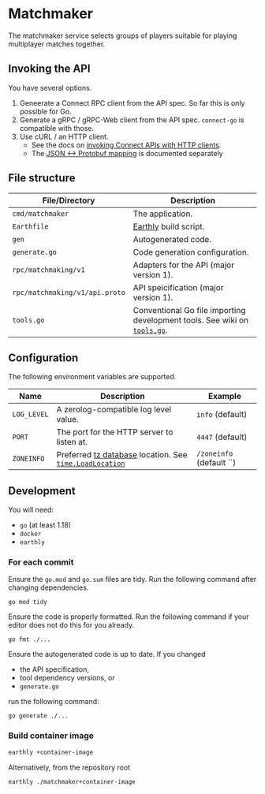 # Matchmaker

The matchmaker service selects groups of players suitable for playing multiplayer matches together.

## Invoking the API

You have several options.

1. Geneerate a Connect RPC client from the API spec.
   So far this is only possible for Go.
2. Generate a gRPC / gRPC-Web client from the API spec.
   `connect-go` is compatible with those.
3. Use cURL / an HTTP client.
   - See the docs on [invoking Connect APIs with HTTP clients].
   - The [JSON <-> Protobuf mapping] is documented separately

[invoking Connect APIs with HTTP clients]: https://connect.build/docs/browsers-and-curl
[JSON <-> Protobuf mapping]: https://developers.google.com/protocol-buffers/docs/proto3#json

## File structure

**File/Directory** | **Description**
---|---
`cmd/matchmaker` | The application.
`Earthfile` | [Earthly] build script.
`gen` | Autogenerated code.
`generate.go` | Code generation configuration.
`rpc/matchmaking/v1` | Adapters for the API (major version 1).
`rpc/matchmaking/v1/api.proto` | API speicification (major version 1).
`tools.go` | Conventional Go file importing development tools. See wiki on [`tools.go`].

[Earthly]: https://earthly.dev/
[`tools.go`]: https://github.com/golang/go/wiki/Modules/6ae647c7e344bc643f9ab7478e9cdd77b8795f72#how-can-i-track-tool-dependncies-for-a-module=

## Configuration

The following environment variables are supported.

 **Name** | **Description** | **Example**
---|---|---
`LOG_LEVEL` | A zerolog-compatible log level value. | `info` (default)
`PORT` | The port for the HTTP server to listen at. | `4447` (default)
`ZONEINFO` | Preferred [tz database] location. See [`time.LoadLocation`] | `/zoneinfo` (default ``)

[tz database]: https://en.wikipedia.org/wiki/Tz_database
[`time.LoadLocation`]: https://pkg.go.dev/time#LoadLocation

## Development

You will need:

- `go` (at least 1.18)
- `docker`
- `earthly`

### For each commit

Ensure the `go.mod` and `go.sum` files are tidy.
Run the following command after changing dependencies.

```
go mod tidy
```

Ensure the code is properly formatted.
Run the following command if your editor does not do this for you already.

```
go fmt ./...
```

Ensure the autogenerated code is up to date.
If you changed

- the API specification,
- tool dependency versions, or
- `generate.go`

run the following command:

```
go generate ./...

```

### Build container image

```bash
earthly +container-image
```

Alternatively, from the repository root

```bash
earthly ./matchmaker+container-image
```
